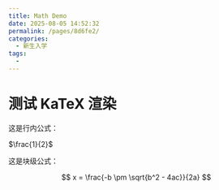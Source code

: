 ```yaml
---
title: Math Demo
date: 2025-08-05 14:52:32
permalink: /pages/8d6fe2/
categories: 
  - 新生入学
tags: 
  - 
---
```


# 测试 KaTeX 渲染

这是行内公式：

$\frac{1}{2}$


这是块级公式：

$$
x = \frac{-b \pm \sqrt{b^2 - 4ac}}{2a}
$$
